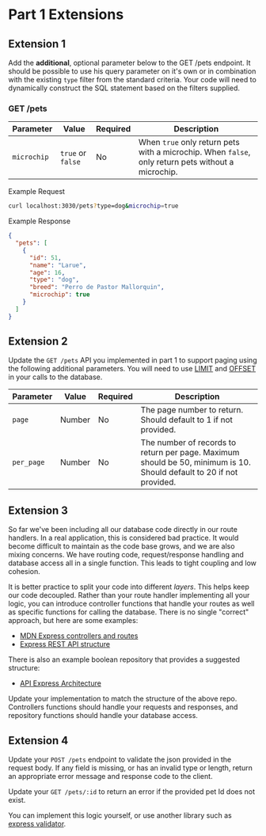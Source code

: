 # Part 1 Extensions

## Extension 1

Add the **additional**, optional parameter below to the GET /pets endpoint. It should be possible to use his query parameter on it's own or in combination with the existing `type` filter from the standard criteria. Your code will need to dynamically construct the SQL statement based on the filters supplied.

### GET /pets

Parameter | Value | Required | Description
-|-|-|-
`microchip` | `true` or `false` | No | When `true` only return pets with a microchip. When `false`, only return pets without a microchip.

Example Request
```sh
curl localhost:3030/pets?type=dog&microchip=true
```

Example Response
```json
{
  "pets": [
    {
      "id": 51,
      "name": "Larue",
      "age": 16,
      "type": "dog",
      "breed": "Perro de Pastor Mallorquin",
      "microchip": true
    }
  ]
}
```

## Extension 2
Update the `GET /pets` API you implemented in part 1 to support paging using the following additional parameters. You will need to use [LIMIT](https://www.postgresql.org/docs/9.3/queries-limit.html) and [OFFSET](https://www.postgresql.org/docs/9.3/queries-limit.html) in your calls to the database.

Parameter | Value | Required | Description
-|-|-|-
`page` | Number | No | The page number to return. Should default to 1 if not provided.
`per_page` | Number | No | The number of records to return per page. Maximum should be 50, minimum is 10. Should default to 20 if not provided.

## Extension 3
So far we've been including all our database code directly in our route handlers. In a real application, this is considered bad practice. It would become difficult to maintain as the code base grows, and we are also mixing concerns. We have routing code, request/response handling and database access all in a single function. This leads to tight coupling and low cohesion.

It is better practice to split your code into different *layers*. This helps keep our code decoupled. Rather than your route handler implementing all your logic, you can introduce controller functions that handle your routes as well as specific functions for calling the database. There is no single "correct" approach, but here are some examples:

* [MDN Express controllers and routes](https://developer.mozilla.org/en-US/docs/Learn/Server-side/Express_Nodejs/routes)
* [Express REST API structure](https://www.coreycleary.me/project-structure-for-an-express-rest-api-when-there-is-no-standard-way)

There is also an example boolean repository that provides a suggested structure:

* [API Express Architecture](https://github.com/boolean-uk/api-express-architecture-example)

Update your implementation to match the structure of the above repo. Controllers functions should handle your requests and responses, and repository functions should handle your database access.

## Extension 4
Update your `POST /pets` endpoint to validate the json provided in the request body. If any field is missing, or has an invalid type or length, return an appropriate error message and response code to the client. 

Update your `GET /pets/:id` to return an error if the provided pet Id does not exist.

You can implement this logic yourself, or use another library such as [express validator](https://express-validator.github.io/docs/). 
